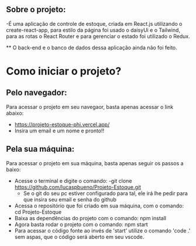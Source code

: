 ## Sobre o projeto:
  -É uma aplicação de controle de estoque, criada em React.js utilizando o
  create-react-app, para estilo da página foi usado o daisyUi e o Tailwind,
  para as rotas o React Router e para gerenciar o estado foi utilizado o Redux.

  ** O back-end e o banco de dados dessa aplicação ainda não foi feito.

# Como iniciar o projeto?

## Pelo navegador:
Para acessar o projeto em seu navegaor, basta apenas acessar o link abaixo:
- https://projeto-estoque-phi.vercel.app/
- Insira um email e um nome e pronto!!

## Pela sua máquina:
Para acessar o projeto em sua máquina, basta apenas seguir os passos a baixo:
- Acesse o terminal e digite o comando:
  -git clone https://github.com/lucaspbueno/Projeto-Estoque.git
  - Se o git do seu pc estiver configurado para tal, ele irá lhe pedir para que insira seu email e senha do github
- Acessa o  repositório que foi criado em sua máquina, com o comando:
  cd Projeto-Estoque
- Baixa as dependências do projeto com o comando:
  npm install
- Agora basta rodar o projeto com o comando:
  npm start
- Para acessar o código fonte ao invés de 'start' utilize o comando 'code .' sem aspas, que o código será aberto em seu vscode.  
